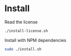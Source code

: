 # Install

Read the license
```bash
./install-license.sh
```

Install with NPM dependencies
```bash
sudo ./install.sh
```
